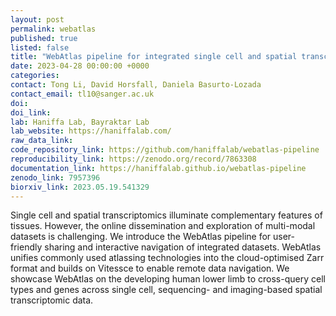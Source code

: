 ```yaml
---
layout: post
permalink: webatlas
published: true
listed: false
title: "WebAtlas pipeline for integrated single cell and spatial transcriptomic data"
date: 2023-04-28 00:00:00 +0000
categories: 
contact: Tong Li, David Horsfall, Daniela Basurto-Lozada
contact_email: tl10@sanger.ac.uk
doi: 
doi_link: 
lab: Haniffa Lab, Bayraktar Lab
lab_website: https://haniffalab.com/
raw_data_link: 
code_repository_link: https://github.com/haniffalab/webatlas-pipeline
reproducibility_link: https://zenodo.org/record/7863308
documentation_link: https://haniffalab.github.io/webatlas-pipeline
zenodo_link: 7957396
biorxiv_link: 2023.05.19.541329
---
```

Single cell and spatial transcriptomics illuminate complementary features of tissues. However, the online dissemination and exploration of multi-modal datasets is challenging. We introduce the WebAtlas pipeline for user-friendly sharing and interactive navigation of integrated datasets. WebAtlas unifies commonly used atlassing technologies into the cloud-optimised Zarr format and builds on Vitessce to enable remote data navigation. We showcase WebAtlas on the developing human lower limb to cross-query cell types and genes across single cell, sequencing- and imaging-based spatial transcriptomic data. 
